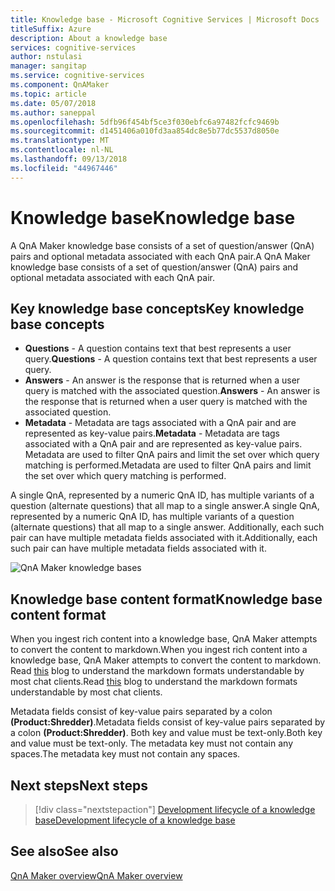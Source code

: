 ```yaml
---
title: Knowledge base - Microsoft Cognitive Services | Microsoft Docs
titleSuffix: Azure
description: About a knowledge base
services: cognitive-services
author: nstulasi
manager: sangitap
ms.service: cognitive-services
ms.component: QnAMaker
ms.topic: article
ms.date: 05/07/2018
ms.author: saneppal
ms.openlocfilehash: 5dfb96f454bf5ce3f030ebfc6a97482fcfc9469b
ms.sourcegitcommit: d1451406a010fd3aa854dc8e5b77dc5537d8050e
ms.translationtype: MT
ms.contentlocale: nl-NL
ms.lasthandoff: 09/13/2018
ms.locfileid: "44967446"
---
```

# <a name="knowledge-base"></a><span data-ttu-id="482da-103">Knowledge base</span><span class="sxs-lookup"><span data-stu-id="482da-103">Knowledge base</span></span>

<span data-ttu-id="482da-104">A QnA Maker knowledge base consists of a set of question/answer (QnA) pairs and optional metadata associated with each QnA pair.</span><span class="sxs-lookup"><span data-stu-id="482da-104">A QnA Maker knowledge base consists of a set of question/answer (QnA) pairs and optional metadata associated with each QnA pair.</span></span>

## <a name="key-knowledge-base-concepts"></a><span data-ttu-id="482da-105">Key knowledge base concepts</span><span class="sxs-lookup"><span data-stu-id="482da-105">Key knowledge base concepts</span></span>

* <span data-ttu-id="482da-106">**Questions** - A question contains text that best represents a user query.</span><span class="sxs-lookup"><span data-stu-id="482da-106">**Questions** - A question contains text that best represents a user query.</span></span> 
* <span data-ttu-id="482da-107">**Answers** - An answer is the response that is returned when a user query is matched with the associated question.</span><span class="sxs-lookup"><span data-stu-id="482da-107">**Answers** - An answer is the response that is returned when a user query is matched with the associated question.</span></span>  
* <span data-ttu-id="482da-108">**Metadata** - Metadata are tags associated with a QnA pair and are represented as key-value pairs.</span><span class="sxs-lookup"><span data-stu-id="482da-108">**Metadata** - Metadata are tags associated with a QnA pair and are represented as key-value pairs.</span></span> <span data-ttu-id="482da-109">Metadata are used to filter QnA pairs and limit the set over which query matching is performed.</span><span class="sxs-lookup"><span data-stu-id="482da-109">Metadata are used to filter QnA pairs and limit the set over which query matching is performed.</span></span>

<span data-ttu-id="482da-110">A single QnA, represented by a numeric QnA ID, has multiple variants of a question (alternate questions) that all map to a single answer.</span><span class="sxs-lookup"><span data-stu-id="482da-110">A single QnA, represented by a numeric QnA ID, has multiple variants of a question (alternate questions) that all map to a single answer.</span></span> <span data-ttu-id="482da-111">Additionally, each such pair can have multiple metadata fields associated with it.</span><span class="sxs-lookup"><span data-stu-id="482da-111">Additionally, each such pair can have multiple metadata fields associated with it.</span></span>

![QnA Maker knowledge bases](../media/qnamaker-concepts-knowledgebase/knowledgebase.png) 

## <a name="knowledge-base-content-format"></a><span data-ttu-id="482da-113">Knowledge base content format</span><span class="sxs-lookup"><span data-stu-id="482da-113">Knowledge base content format</span></span>

<span data-ttu-id="482da-114">When you ingest rich content into a knowledge base, QnA Maker attempts to convert the content to markdown.</span><span class="sxs-lookup"><span data-stu-id="482da-114">When you ingest rich content into a knowledge base, QnA Maker attempts to convert the content to markdown.</span></span> <span data-ttu-id="482da-115">Read [this](https://aka.ms/qnamaker-docs-markdown-support) blog to understand the markdown formats understandable by most chat clients.</span><span class="sxs-lookup"><span data-stu-id="482da-115">Read [this](https://aka.ms/qnamaker-docs-markdown-support) blog to understand the markdown formats understandable by most chat clients.</span></span>

<span data-ttu-id="482da-116">Metadata fields consist of key-value pairs separated by a colon **(Product:Shredder)**.</span><span class="sxs-lookup"><span data-stu-id="482da-116">Metadata fields consist of key-value pairs separated by a colon **(Product:Shredder)**.</span></span> <span data-ttu-id="482da-117">Both key and value must be text-only.</span><span class="sxs-lookup"><span data-stu-id="482da-117">Both key and value must be text-only.</span></span> <span data-ttu-id="482da-118">The metadata key must not contain any spaces.</span><span class="sxs-lookup"><span data-stu-id="482da-118">The metadata key must not contain any spaces.</span></span>

## <a name="next-steps"></a><span data-ttu-id="482da-119">Next steps</span><span class="sxs-lookup"><span data-stu-id="482da-119">Next steps</span></span>

> [!div class="nextstepaction"]
> [<span data-ttu-id="482da-120">Development lifecycle of a knowledge base</span><span class="sxs-lookup"><span data-stu-id="482da-120">Development lifecycle of a knowledge base</span></span>](./development-lifecycle-knowledge-base.md)

## <a name="see-also"></a><span data-ttu-id="482da-121">See also</span><span class="sxs-lookup"><span data-stu-id="482da-121">See also</span></span>

[<span data-ttu-id="482da-122">QnA Maker overview</span><span class="sxs-lookup"><span data-stu-id="482da-122">QnA Maker overview</span></span>](../Overview/overview.md)